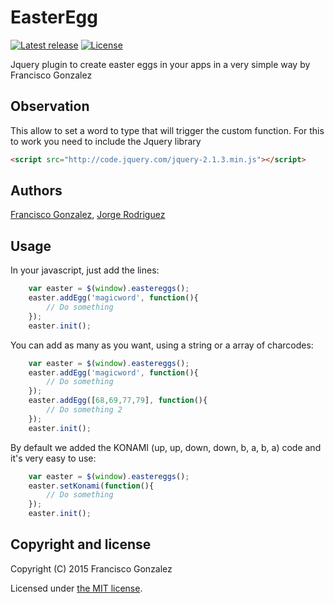 EasterEgg
==========

[![Latest release](https://img.shields.io/badge/release-v1.0.0-blue.svg)](https://github.com/gonpre/EasterEgg/releases/latest)
[![License](https://img.shields.io/badge/license-MIT-brightgreen.svg?style=flat)](LICENSE)

Jquery plugin to create easter eggs in your apps in a very simple way by Francisco Gonzalez

## Observation

This allow to set a word to type that will trigger the custom function.
For this to work you need to include the Jquery library
```html
<script src="http://code.jquery.com/jquery-2.1.3.min.js"></script>
```
## Authors

[Francisco Gonzalez](https://github.com/gonpre),
[Jorge Rodriguez](https://github.com/grandulgoliat)

## Usage

In your javascript, just add the lines:
```js
    var easter = $(window).eastereggs();
    easter.addEgg('magicword', function(){
        // Do something
    });
    easter.init();
```
You can add as many as you want, using a string or a array of charcodes:
```js
    var easter = $(window).eastereggs();
    easter.addEgg('magicword', function(){
        // Do something
    });
    easter.addEgg([68,69,77,79], function(){
        // Do something 2
    });
    easter.init();
```
By default we added the KONAMI (up, up, down, down, b, a, b, a) code and it's very easy to use:
```js
    var easter = $(window).eastereggs();
    easter.setKonami(function(){
        // Do something
    });
    easter.init();
```
## Copyright and license

Copyright (C) 2015 Francisco Gonzalez

Licensed under [the MIT license](LICENSE).